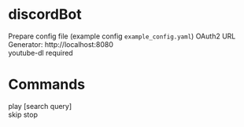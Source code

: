 # discordBot

Prepare config file (example config `example_config.yaml`)
OAuth2 URL Generator: http://localhost:8080  
youtube-dl required  

# Commands  
play [search query]  
skip
stop
